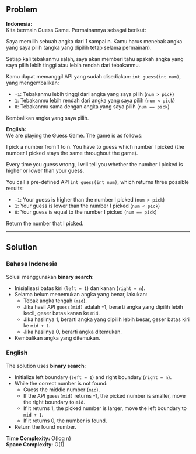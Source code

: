 ## Problem

**Indonesia:**  
Kita bermain Guess Game. Permainannya sebagai berikut:

Saya memilih sebuah angka dari 1 sampai n. Kamu harus menebak angka yang saya pilih (angka yang dipilih tetap selama permainan).

Setiap kali tebakanmu salah, saya akan memberi tahu apakah angka yang saya pilih lebih tinggi atau lebih rendah dari tebakanmu.

Kamu dapat memanggil API yang sudah disediakan: `int guess(int num)`, yang mengembalikan:
- `-1`: Tebakanmu lebih tinggi dari angka yang saya pilih (`num > pick`)
- `1`: Tebakanmu lebih rendah dari angka yang saya pilih (`num < pick`)
- `0`: Tebakanmu sama dengan angka yang saya pilih (`num == pick`)

Kembalikan angka yang saya pilih.

**English:**  
We are playing the Guess Game. The game is as follows:

I pick a number from 1 to n. You have to guess which number I picked (the number I picked stays the same throughout the game).

Every time you guess wrong, I will tell you whether the number I picked is higher or lower than your guess.

You call a pre-defined API `int guess(int num)`, which returns three possible results:
- `-1`: Your guess is higher than the number I picked (`num > pick`)
- `1`: Your guess is lower than the number I picked (`num < pick`)
- `0`: Your guess is equal to the number I picked (`num == pick`)

Return the number that I picked.

---

## Solution

### Bahasa Indonesia

Solusi menggunakan **binary search**:
- Inisialisasi batas kiri (`left = 1`) dan kanan (`right = n`).
- Selama belum menemukan angka yang benar, lakukan:
  - Tebak angka tengah (`mid`).
  - Jika hasil API `guess(mid)` adalah -1, berarti angka yang dipilih lebih kecil, geser batas kanan ke `mid`.
  - Jika hasilnya 1, berarti angka yang dipilih lebih besar, geser batas kiri ke `mid + 1`.
  - Jika hasilnya 0, berarti angka ditemukan.
- Kembalikan angka yang ditemukan.

### English

The solution uses **binary search**:
- Initialize left boundary (`left = 1`) and right boundary (`right = n`).
- While the correct number is not found:
  - Guess the middle number (`mid`).
  - If the API `guess(mid)` returns -1, the picked number is smaller, move the right boundary to `mid`.
  - If it returns 1, the picked number is larger, move the left boundary to `mid + 1`.
  - If it returns 0, the number is found.
- Return the found number.

**Time Complexity:** O(log n)  
**Space Complexity:** O(1)